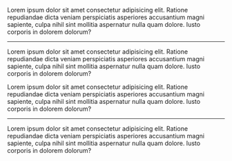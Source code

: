 Lorem ipsum dolor sit amet consectetur adipisicing elit. Ratione repudiandae dicta veniam perspiciatis asperiores accusantium magni sapiente, culpa nihil sint mollitia aspernatur nulla quam dolore. Iusto corporis in dolorem dolorum?

---

<p style="justify-content:none">
Lorem ipsum dolor sit amet consectetur adipisicing elit. Ratione repudiandae dicta veniam perspiciatis asperiores accusantium magni sapiente, culpa nihil sint mollitia aspernatur nulla quam dolore. Iusto corporis in dolorem dolorum?
</p>

Lorem ipsum dolor sit amet consectetur adipisicing elit. Ratione repudiandae dicta veniam perspiciatis asperiores accusantium magni sapiente, culpa nihil sint mollitia aspernatur nulla quam dolore. Iusto corporis in dolorem dolorum?

---

Lorem ipsum dolor sit amet consectetur adipisicing elit. Ratione repudiandae dicta veniam perspiciatis asperiores accusantium magni sapiente, culpa nihil sint mollitia aspernatur nulla quam dolore. Iusto corporis in dolorem dolorum?